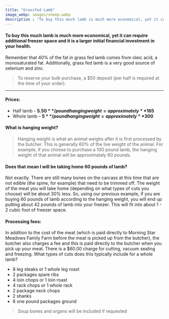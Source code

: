 ```yaml
---
title: "Grassfed Lamb"
image_webp: images/sheep.webp
description : "To buy this much lamb is much more economical, yet it can require additional freezer space and it is a larger initial financial investment in your health."
---
```


#### To buy this much lamb is much more economical, yet it can require additional freezer space and it is a larger initial financial investment in your health. 
Remember that 40% of the fat in grass fed lamb comes from oleic acid, a monosaturated fat. Additionally, grass fed lamb is a very good source of selenium and zinc.

> To reserve your bulk purchase, a $50 deposit (per half is required at the time of your order).

---

#### Prices:
- Half lamb - **$5.50**/pound hanging weight = approximately **$165**
- Whole lamb – **$5**/pound hanging weight = approximately **$300**

#### What is hanging weight?
> Hanging weight is what an animal weighs after it is first processed by the butcher. This is generally 60% of the live weight of the animal. For example, if you choose to purchase a 100 pound lamb, the hanging weight of that animal will be approximately 60 pounds.

#### Does that mean I will be taking home 60 pounds of lamb?
Not exactly. There are still many bones on the carcass at this time that are not edible (the spine, for example) that need to be trimmed off. The weight of the meat you will take home (depending on what types of cuts you choose) will be about 30% less. So, using our previous example, if you are buying 60 pounds of lamb according to the hanging weight, you will end up putting about 42 pounds of lamb into your freezer. This will fit into about 1 - 2 cubic foot of freezer space.

#### Processing fees:
In addition to the cost of the meat (which is paid directly to Morning Star Meadows Family Farm before the meat is picked up from the butcher), the butcher also charges a fee and this is paid directly to the butcher when you pick up your meat. There is a $60.00 charge for cutting, vacuum sealing and freezing. What types of cuts does this typically include for a whole lamb?

- 8 leg steaks or 1 whole leg roast
- 2 packages spare ribs
- 4 loin chops or 1 loin roast
- 4 rack chops or 1 whole rack
- 2 package neck chops
- 2 shanks
- 6 one pound packages ground

> Soup bones and organs will be included if requested